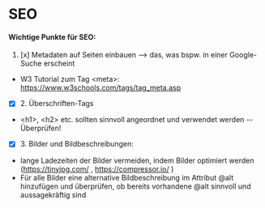 # SEO

#### Wichtige Punkte für SEO:

1. [x] Metadaten auf Seiten einbauen --> das, was bspw. in einer Google-Suche erscheint

* W3 Tutorial zum Tag \<meta>: <https://www.w3schools.com/tags/tag_meta.asp> 
* [x] 2\. Überschriften-Tags
* \<h1>, \<h2> etc. sollten sinnvoll angeordnet und verwendet werden -- Überprüfen!
* [x] 3\. Bilder und Bildbeschreibungen:
* lange Ladezeiten der Bilder vermeiden, indem Bilder optimiert werden (<https://tinyjpg.com/> , <https://compressor.io/> )
* Für alle Bilder eine alternative Bildbeschreibung im Attribut @alt hinzufügen und überprüfen, ob bereits vorhandene @alt sinnvoll und aussagekräftig sind


